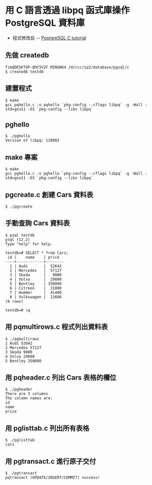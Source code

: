 # 用 C 語言透過 libpq 函式庫操作 PostgreSQL 資料庫

* 程式修改自 -- [PostgreSQL C tutorial](http://zetcode.com/db/postgresqlc/)


## 先做 createdb

```
Tim@DESKTOP-QOC5V2F MINGW64 /d/ccc/sp2/database/pgsql/c
$ createdb testdb
```

## 建置程式

```
$ make
gcc pqhello.c -o pqhello `pkg-config --cflags libpq` -g -Wall -std=gnu11 -O3 `pkg-config --libs libpq`
```

## pghello

```
$ ./pghello
Version of libpq: 120002
```

## make 專案

```
$ make
gcc pghello.c -o pghello `pkg-config --cflags libpq` -g -Wall -std=gnu11 -O3 `pkg-config --libs libpq`
```

## pgcreate.c 創建 Cars 資料表 

```
$ ./pgcreate

```

## 手動查詢 Cars 資料表

```
$ psql testdb
psql (12.2)
Type "help" for help.

testdb=# SELECT * from Cars;
 id |    name    | price
----+------------+--------
  1 | Audi       |  52642
  2 | Mercedes   |  57127
  3 | Skoda      |   9000
  4 | Volvo      |  29000
  5 | Bentley    | 350000
  6 | Citroen    |  21000
  7 | Hummer     |  41400
  8 | Volkswagen |  21600
(8 rows)

testdb=# \q
```


## 用 pqmultirows.c 程式列出資料表

```
$ ./pgmultirows
1 Audi 52642
2 Mercedes 57127
3 Skoda 9000
4 Volvo 29000
5 Bentley 350000

```

## 用 pqheader.c 列出 Cars 表格的欄位

```
$ ./pgheader
There are 3 columns
The column names are:
id
name
price

```

## 用 pglisttab.c 列出所有表格

```
$ ./pglisttab
cars
```

## 用 pgtransact.c 進行原子交付

```
$ ./pgtransact
pqtransact (UPDATE/INSERT/COMMIT) success!
```


